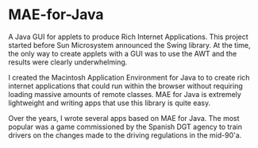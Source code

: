 # MAE-for-Java
A Java GUI for applets to produce Rich Internet Applications. This project started before Sun Microsystem announced the Swing library. At the time, the only way to create applets with a GUI was to use the AWT and the results were clearly underwhelming.

I created the Macintosh Application Environment for Java to to create rich internet applications that could run within the browser without requiring loading massive amounts of remote classes. MAE for Java is extremely lightweight and writing apps that use this library is quite easy.

Over the years, I wrote several apps based on MAE for Java. The most popular was a game commissioned by the Spanish DGT agency to train drivers on the changes made to the driving regulations in the mid-90'a.
